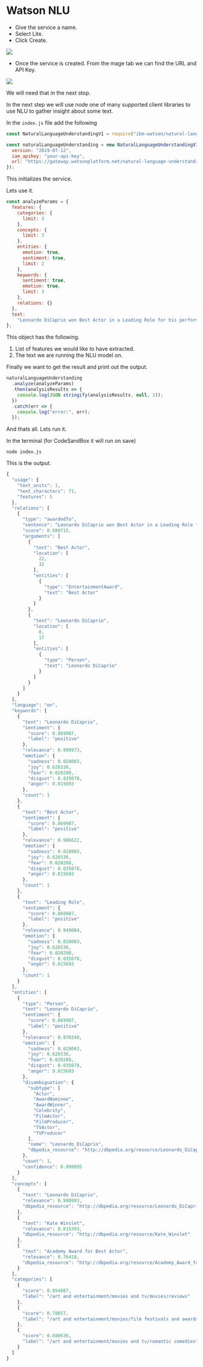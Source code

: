 # Watson NLU

* Give the service a name.
* Select Lite.
* Click Create.

![](../.gitbook/assets/screen-shot-2019-08-10-at-1.45.11-am.png)

* Once the service is created. From the mage tab we can find the URL and API Key.

![](../.gitbook/assets/image%20%282%29.png)

We will need that in the next stop.

In the next step we will use node one of many supported client libraries to use NLU to gather insight about some text.

In the `index.js` file add the following

```javascript
const NaturalLanguageUnderstandingV1 = require("ibm-watson/natural-language-understanding/v1");

const naturalLanguageUnderstanding = new NaturalLanguageUnderstandingV1({
  version: "2019-07-12",
  iam_apikey: "your-api-key",
  url: "https://gateway.watsonplatform.net/natural-language-understanding/api"
});
```

This initializes the service.

Lets use it.

```javascript
const analyzeParams = {
  features: {
    categories: {
      limit: 3
    },
    concepts: {
      limit: 3
    },
    entities: {
      emotion: true,
      sentiment: true,
      limit: 2
    },
    keywords: {
      sentiment: true,
      emotion: true,
      limit: 3
    },
    relations: {}
  },
  text:
    "Leonardo DiCaprio won Best Actor in a Leading Role for his performance."
};
```

This object has the following.

1. List of features we would like to have extracted.
2. The text we are running the NLU model on.

Finally we want to get the result and print out the output.

```javascript
naturalLanguageUnderstanding
  .analyze(analyzeParams)
  .then(analysisResults => {
    console.log(JSON.stringify(analysisResults, null, 2));
  })
  .catch(err => {
    console.log("error:", err);
  });
```

And thats all. Lets run it.

In the terminal \(for CodeSandBox it will run on save\)

```text
node index.js
```

This is the output.

```typescript
{
  "usage": {
    "text_units": 1,
    "text_characters": 71,
    "features": 5
  },
  "relations": [
    {
      "type": "awardedTo",
      "sentence": "Leonardo DiCaprio won Best Actor in a Leading Role for his performance.",
      "score": 0.680715,
      "arguments": [
        {
          "text": "Best Actor",
          "location": [
            22,
            32
          ],
          "entities": [
            {
              "type": "EntertainmentAward",
              "text": "Best Actor"
            }
          ]
        },
        {
          "text": "Leonardo DiCaprio",
          "location": [
            0,
            17
          ],
          "entities": [
            {
              "type": "Person",
              "text": "Leonardo DiCaprio"
            }
          ]
        }
      ]
    }
  ],
  "language": "en",
  "keywords": [
    {
      "text": "Leonardo DiCaprio",
      "sentiment": {
        "score": 0.869987,
        "label": "positive"
      },
      "relevance": 0.999973,
      "emotion": {
        "sadness": 0.028003,
        "joy": 0.626536,
        "fear": 0.020288,
        "disgust": 0.035078,
        "anger": 0.015693
      },
      "count": 1
    },
    {
      "text": "Best Actor",
      "sentiment": {
        "score": 0.869987,
        "label": "positive"
      },
      "relevance": 0.986622,
      "emotion": {
        "sadness": 0.028003,
        "joy": 0.626536,
        "fear": 0.020288,
        "disgust": 0.035078,
        "anger": 0.015693
      },
      "count": 1
    },
    {
      "text": "Leading Role",
      "sentiment": {
        "score": 0.869987,
        "label": "positive"
      },
      "relevance": 0.949084,
      "emotion": {
        "sadness": 0.028003,
        "joy": 0.626536,
        "fear": 0.020288,
        "disgust": 0.035078,
        "anger": 0.015693
      },
      "count": 1
    }
  ],
  "entities": [
    {
      "type": "Person",
      "text": "Leonardo DiCaprio",
      "sentiment": {
        "score": 0.869987,
        "label": "positive"
      },
      "relevance": 0.978348,
      "emotion": {
        "sadness": 0.028003,
        "joy": 0.626536,
        "fear": 0.020288,
        "disgust": 0.035078,
        "anger": 0.015693
      },
      "disambiguation": {
        "subtype": [
          "Actor",
          "AwardNominee",
          "AwardWinner",
          "Celebrity",
          "FilmActor",
          "FilmProducer",
          "TVActor",
          "TVProducer"
        ],
        "name": "Leonardo_DiCaprio",
        "dbpedia_resource": "http://dbpedia.org/resource/Leonardo_DiCaprio"
      },
      "count": 1,
      "confidence": 0.999095
    }
  ],
  "concepts": [
    {
      "text": "Leonardo DiCaprio",
      "relevance": 0.980803,
      "dbpedia_resource": "http://dbpedia.org/resource/Leonardo_DiCaprio"
    },
    {
      "text": "Kate Winslet",
      "relevance": 0.815393,
      "dbpedia_resource": "http://dbpedia.org/resource/Kate_Winslet"
    },
    {
      "text": "Academy Award for Best Actor",
      "relevance": 0.76418,
      "dbpedia_resource": "http://dbpedia.org/resource/Academy_Award_for_Best_Actor"
    }
  ],
  "categories": [
    {
      "score": 0.854887,
      "label": "/art and entertainment/movies and tv/movies/reviews"
    },
    {
      "score": 0.78057,
      "label": "/art and entertainment/movies/film festivals and awards"
    },
    {
      "score": 0.680636,
      "label": "/art and entertainment/movies and tv/romantic comedies"
    }
  ]
}
```



